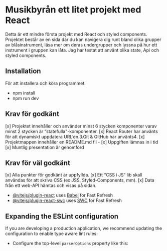 # Musikbyrån ett litet projekt med React

Detta är ett mindre första projekt med React och styled components. Projektet består av en sida där du kan navigera dig runt bland olika grupper av blåsinstrument, läsa mer om deras undergrupper och lyssna på hur ett instrument i gruppen kan låta.
Jag har testat att använt olika state, Api och styled components.

## Installation

För att installera och köra programmet:

- npm install
- npm run dev

## Krav för godkänt

[x] Projektet innehåller och använder minst 6 stycken komponenter varav minst 2 stycken är “statefulla"-komponenter.
[x] React Router har använts för att dynamiskt uppdatera URL’en.3.Git & GitHub har använts4.
[x] Projektmappen innehåller en README.md fil -
[x] Uppgiften lämnas in i tid
[x] Muntlig presentation är genomförd

## Krav för väl godkänt

[x] Alla punkter för godkänt är uppfyllda.
[x] Ett “CSS i JS“ lib skall användas för att skriva CSS (ex JSS, Styled-Components, mm).
[x] Data från ett web-API hämtas och visas på sidan.

- [@vitejs/plugin-react](https://github.com/vitejs/vite-plugin-react/blob/main/packages/plugin-react/README.md) uses [Babel](https://babeljs.io/) for Fast Refresh
- [@vitejs/plugin-react-swc](https://github.com/vitejs/vite-plugin-react-swc) uses [SWC](https://swc.rs/) for Fast Refresh

## Expanding the ESLint configuration

If you are developing a production application, we recommend updating the configuration to enable type aware lint rules:

- Configure the top-level `parserOptions` property like this:

```

```
